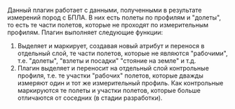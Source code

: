 Данный плагин работает с данными, полученными в результате измерений пород с БПЛА. В них есть полеты по профилям и "долеты", то есть те части полетов, которые не проходят по измерительным профилям.
Плагин выполняет следующие функции:
1. Выделяет и маркирует, создавая новый атрибут и перенося в отдельный слой, те части полетов, которые не являются "рабочими", т.е. "долеты", "взлеты и посадки" "стояние на земле" и т.д.
2. Плагин выделяет и переносит на отдельный слой контрольные профиля, т.е. те участки "рабочих" полетов, которые дважды измеряют один и тот же измерительный профиль. Как контрольные маркируются те полеты и участки полетов, которые больше отличаются от соседних (в стадии разработки).
